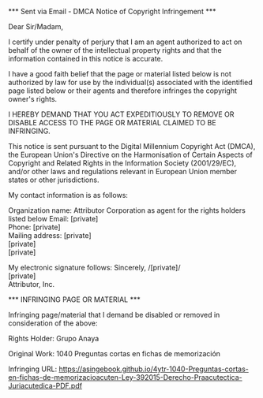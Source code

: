 *** Sent via Email - DMCA Notice of Copyright Infringement ***

Dear Sir/Madam,

I certify under penalty of perjury that I am an agent authorized to act on behalf of the owner of the intellectual property rights and that the information contained in this notice is accurate.

I have a good faith belief that the page or material listed below is not authorized by law for use by the individual(s) associated with the identified page listed below or their agents and therefore infringes the copyright owner's rights.

I HEREBY DEMAND THAT YOU ACT EXPEDITIOUSLY TO REMOVE OR DISABLE ACCESS TO THE PAGE OR MATERIAL CLAIMED TO BE INFRINGING.

This notice is sent pursuant to the Digital Millennium Copyright Act (DMCA), the European Union's Directive on the Harmonisation of Certain Aspects of Copyright and Related Rights in the Information Society (2001/29/EC), and/or other laws and regulations relevant in European Union member states or other jurisdictions.

My contact information is as follows:

Organization name: Attributor Corporation as agent for the rights holders listed below
Email: [private]  
Phone: [private]  
Mailing address:
[private]  
[private]  
[private]  

My electronic signature follows:
Sincerely,
/[private]/  
[private]  
Attributor, Inc.

*** INFRINGING PAGE OR MATERIAL ***

Infringing page/material that I demand be disabled or removed in consideration of the above:

Rights Holder: Grupo Anaya

Original Work: 1040 Preguntas cortas en fichas de memorización

Infringing URL: https://asingebook.github.io/4ytr-1040-Preguntas-cortas-en-fichas-de-memorizacioacuten-Ley-392015-Derecho-Praacutectica-Juriacutedica-PDF.pdf
